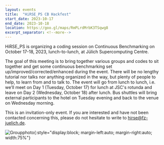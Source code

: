 ```yaml
---
layout: events
title:  "HiRSE_PS CB Hackfest"
start_date: 2023-10-17
end_date: 2023-10-18
location: https://goo.gl/maps/RmPLrdMrbK3TSqwg8
excerpt_separator: <!--more-->
---
```


HiRSE_PS is organizing a coding session on Continuous Benchmarking on October 17-18, 2023, lunch-to-lunch, at Jülich Supercomputing Centre.
<!--more-->

The goal of this meeting is to bring together various groups and codes to sit together and get some continuous benchmarking set up/improved/corrected/enhanced during the event. There will be no lengthy tutorial nor talks nor anything organized in the way, but plenty of people to help, to learn from and to talk to. The event will go from lunch to lunch, i.e. we’ll meet on Day 1 (Tuesday, October 17) for lunch at JSC's rotunda and leave on Day 2 (Wednesday, October 18) after lunch. Bus shuttles will bring external participants to the hotel on Tuesday evening and back to the venue on Wednesday morning.

 This is an invitation-only event. If you are interested and have not been contacted concerning this, please do not hesitate to write to [hirse@fz-juelich.de](mailto:hirse@fz-juelich.de). 

![Groupphoto](../assets/participants_cb_2023.jpg){:style="display:block; margin-left:auto; margin-right:auto; width:75%"}

